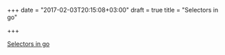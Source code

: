 +++
date = "2017-02-03T20:15:08+03:00"
draft = true
title = "Selectors in go"

+++

<p><a href="https://medium.com/golangspec/selectors-in-go-c53a016702cf">Selectors in go</a></p>
